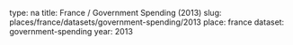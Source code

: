 type: na
title: France / Government Spending (2013)
slug: places/france/datasets/government-spending/2013
place: france
dataset: government-spending
year: 2013
